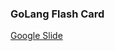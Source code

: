 ### GoLang Flash Card
[Google Slide](https://docs.google.com/presentation/d/1TuX13tvAmvv8FO4FHyRg76Vc8gM3EDZedcJaI5sDfYI/edit?usp=sharing)
